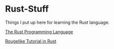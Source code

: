 # Rust-Stuff

Things I put up here for learning the Rust language.

[The Rust Programming Language](https://doc.rust-lang.org/book/title-page.html)

[Rougelike Tutorial in Rust](https://bfnightly.bracketproductions.com/chapter_0.html)
